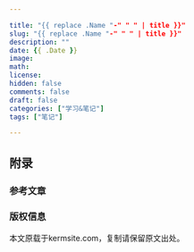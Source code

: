 ```yaml
---

title: "{{ replace .Name "-" " " | title }}"  
slug: "{{ replace .Name "-" " " | title }}"  
description: ""  
date: {{ .Date }}  
image:  
math:  
license:  
hidden: false  
comments: false  
draft: false
categories: ["学习&笔记"]  
tags: ["笔记"]

---
```


## 附录

### 参考文章

### 版权信息

本文原载于kermsite.com，复制请保留原文出处。
